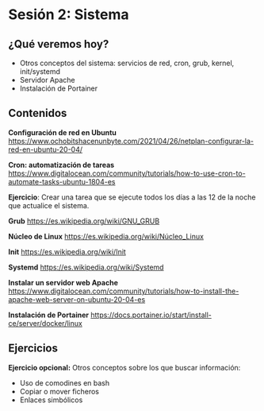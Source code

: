 ﻿# Sesión 2: Sistema

## ¿Qué veremos hoy?

- Otros conceptos del sistema: servicios de red, cron, grub, kernel, init/systemd
- Servidor Apache                           
- Instalación de Portainer

## Contenidos

**Configuración de red en Ubuntu**
https://www.ochobitshacenunbyte.com/2021/04/26/netplan-configurar-la-red-en-ubuntu-20-04/

**Cron: automatización de tareas**
https://www.digitalocean.com/community/tutorials/how-to-use-cron-to-automate-tasks-ubuntu-1804-es

**Ejercicio**: Crear una tarea que se ejecute todos los días a las 12 de la noche que actualice el sistema.

**Grub**
https://es.wikipedia.org/wiki/GNU_GRUB

**Núcleo de Linux**
https://es.wikipedia.org/wiki/Núcleo_Linux

**Init**
https://es.wikipedia.org/wiki/Init

**Systemd**
https://es.wikipedia.org/wiki/Systemd

**Instalar un servidor web Apache**
https://www.digitalocean.com/community/tutorials/how-to-install-the-apache-web-server-on-ubuntu-20-04-es

**Instalación de Portainer**
https://docs.portainer.io/start/install-ce/server/docker/linux

## **Ejercicios**

**Ejercicio opcional:** Otros conceptos sobre los que buscar información:

- Uso de comodines en bash
- Copiar o mover ficheros
- Enlaces simbólicos

